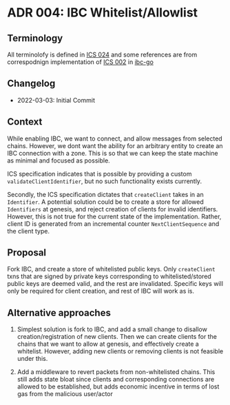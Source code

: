 # ADR 004: IBC Whitelist/Allowlist

## Terminology

All terminolofy is defined in [ICS 024](https://github.com/cosmos/ibc/tree/main/spec/core/ics-024-host-requirements) and some references are from correspodnign implementation of [ICS 002](https://github.com/cosmos/ibc/tree/main/spec/core/ics-002-client-semantics) in [ibc-go](https://github.com/cosmos/ibc-go/blob/da1b7e0aaf4b7d466b1a7d1ed4f5d81149ff1d5b/modules/core/02-client)

## Changelog

- 2022-03-03: Initial Commit

## Context

While enabling IBC, we want to connect, and allow messages from selected chains. However, we dont want the ability for an arbitrary entity to create an IBC connection with a zone. This is so that we can keep the state machine as minimal and focused as possible.

ICS specification indicates that is possible by providing a custom `validateClientIdentifier`, but no such functionality exists currently.

Secondly, the ICS specification dictates that `createClient` takes in an `Identifier`. A potential solution could be to create a store for allowed `Identifiers` at genesis, and reject creation of clients for invalid identifiers. However, this is not true for the current state of the implementation. Rather, client ID is generated from an incremental counter `NextClientSequence` and the client type.

## Proposal

Fork IBC, and create a store of whitelisted public keys. Only `createClient` txns that are signed by private keys corresponding to whitelisted/stored public keys are deemed valid, and the rest are invalidated. Specific keys will only be required for client creation, and rest of IBC will work as is. 

## Alternative approaches

1. Simplest solution is fork to IBC, and add a small change to disallow creation/registration of new clients. Then we can create clients for the chains that we want to allow at genesis, and effectively create a whitelist. However, adding new clients or removing clients is not feasible under this.

2. Add a middleware to revert packets from non-whitelisted chains. This still adds state bloat since clients and corresponding connections are allowed to be established, but adds economic incentive in terms of lost gas from the malicious user/actor
